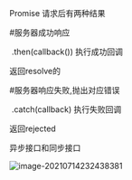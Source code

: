Promise 请求后有两种结果

#服务器成功响应

​	.then(callback()) 执行成功回调

返回resolve的

#服务器响应失败,抛出对应错误

​	.catch(callback) 执行失败回调

返回rejected





异步接口和同步接口

![image-20210714232438381](C:\Users\inui\AppData\Roaming\Typora\typora-user-images\image-20210714232438381.png)
